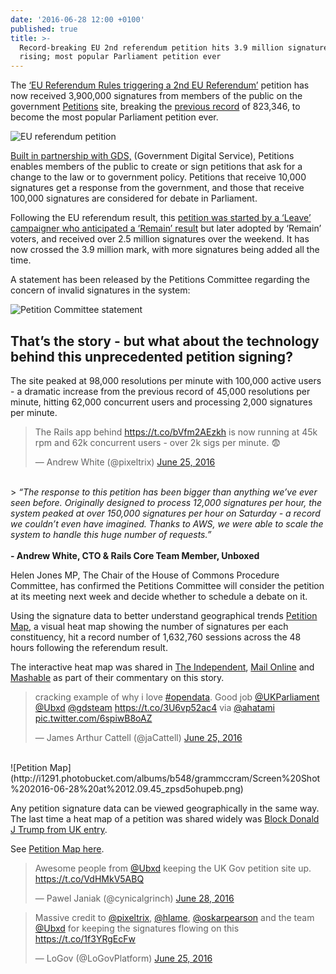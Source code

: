 ```yaml
---
date: '2016-06-28 12:00 +0100'
published: true
title: >-
  Record-breaking EU 2nd referendum petition hits 3.9 million signatures and
  rising; most popular Parliament petition ever
---
```

The [‘EU Referendum Rules triggering a 2nd EU Referendum’](https://petition.parliament.uk/petitions/131215) petition has now received 3,900,000 signatures from members of the public on the government [Petitions](https://petition.parliament.uk/) site, breaking the [previous record](https://petition.parliament.uk/petitions/108072) of 823,346, to become the most popular Parliament petition ever.<br/>

![EU referendum petition](http://i1291.photobucket.com/albums/b548/grammccram/Screen%20Shot%202016-06-28%20at%2012.01.37_zpsig2xoc36.png)
<br/>

[Built in partnership with GDS,](https://unboxed.co/project-stories/petitions/) (Government Digital Service), Petitions enables members of the public to create or sign petitions that ask for a change to the law or to government policy. Petitions that receive 10,000 signatures get a response from the government, and those that receive 100,000 signatures are considered for debate in Parliament.<br/>

Following the EU referendum result, this [petition was started by a ‘Leave’ campaigner who anticipated a ‘Remain’ result](http://www.telegraph.co.uk/news/2016/06/27/petition-calling-for-second-eu-referendum-was-created-by-a-leave/) but later adopted by ‘Remain’ voters, and received over 2.5 million signatures over the weekend. It has now crossed the 3.9 million mark, with more signatures being added all the time. 

A statement has been released by the Petitions Committee regarding the concern of invalid signatures in the system:<br/>

![Petition Committee statement](http://i1291.photobucket.com/albums/b548/grammccram/petition%20statement_zpsi9qpmcxo.jpg)
<br/>

## That’s the story - but what about the technology behind this unprecedented petition signing? 
The site peaked at 98,000 resolutions per minute with 100,000 active users - a dramatic increase from the previous record of 45,000 resolutions per minute, hitting 62,000 concurrent users and processing 2,000 signatures per minute.<br/>

<blockquote class="twitter-tweet tw-align-center"><p lang="en" dir="ltr">The Rails app behind <a href="https://t.co/bVfm2AEzkh">https://t.co/bVfm2AEzkh</a> is now running at 45k rpm and 62k concurrent users - over 2k sigs per minute. 😨</p>&mdash; Andrew White (@pixeltrix) <a href="https://twitter.com/pixeltrix/status/746638607897759744">June 25, 2016</a></blockquote>
<script async src="//platform.twitter.com/widgets.js" charset="utf-8"></script>

<br/>
>
<i>“The response to this petition has been bigger than anything we’ve ever seen before. Originally designed to process 12,000 signatures per hour, the system peaked at over 150,000 signatures per hour on Saturday - a record we couldn’t even have imagined. Thanks to AWS, we were able to scale the system to handle this huge number of requests.”</i><br/>
<br/>
<b>- Andrew White, CTO & Rails Core Team Member, Unboxed</b><br/>

Helen Jones MP, The Chair of the House of Commons Procedure Committee, has confirmed the Petitions Committee will consider the petition at its meeting next week and decide whether to schedule a debate on it.<br/>

Using the signature data to better understand geographical trends
[Petition Map](http://petitionmap.unboxedconsulting.com), a visual heat map showing the number of signatures per each constituency, hit a record number of 1,632,760 sessions across the 48 hours following the referendum result.<br/>

The interactive heat map was shared in [The Independent](http://www.independent.co.uk/news/uk/politics/brexit-petition-eu-referendum-rules-change-force-second-vote-poll-turnout-government-london-a7102421.html), [Mail Online](http://www.dailymail.co.uk/news/article-3659769/Anti-Brexit-protests-break-London-streets-petition-SECOND-EU-referendum-hits-1-5million-names-day.html) and [Mashable](http://mashable.com/2016/06/25/brexit-petition-2nd-eu-referendum/#Jdp5HPcAmGqc) as part of their commentary on this story.<br/>

<blockquote class="twitter-tweet tw-align-center"><p lang="en" dir="ltr">cracking example of why i love <a href="https://twitter.com/hashtag/opendata?src=hash">#opendata</a>. Good job <a href="https://twitter.com/UKParliament">@UKParliament</a> <a href="https://twitter.com/Ubxd">@Ubxd</a> <a href="https://twitter.com/gdsteam">@gdsteam</a> <a href="https://t.co/3U6vp52ac4">https://t.co/3U6vp52ac4</a> via <a href="https://twitter.com/ahatami">@ahatami</a> <a href="https://t.co/6spiwB8oAZ">pic.twitter.com/6spiwB8oAZ</a></p>&mdash; James Arthur Cattell (@jaCattell) <a href="https://twitter.com/jaCattell/status/746647808124542976">June 25, 2016</a></blockquote>
<script async src="//platform.twitter.com/widgets.js" charset="utf-8"></script>

<br/>
![Petition Map](http://i1291.photobucket.com/albums/b548/grammccram/Screen%20Shot%202016-06-28%20at%2012.09.45_zpsd5ohupeb.png)

Any petition signature data can be viewed geographically in the same way. The last time a heat map of a petition was shared widely was [Block Donald J Trump from UK entry](https://petition.parliament.uk/petitions/114003).<br/>

See [Petition Map here](http://petitionmap.unboxedconsulting.com).<br/>

<blockquote class="twitter-tweet tw-align-center"><p lang="en" dir="ltr">Awesome people from <a href="https://twitter.com/Ubxd">@Ubxd</a> keeping the UK Gov petition site up. <a href="https://t.co/VdHMkV5ABQ">https://t.co/VdHMkV5ABQ</a></p>&mdash; Pawel Janiak (@cynicalgrinch) <a href="https://twitter.com/cynicalgrinch/status/747762784025313280">June 28, 2016</a></blockquote>
<script async src="//platform.twitter.com/widgets.js" charset="utf-8"></script>

<blockquote class="twitter-tweet tw-align-center"><p lang="en" dir="ltr">Massive credit to <a href="https://twitter.com/pixeltrix">@pixeltrix</a>, <a href="https://twitter.com/hlame">@hlame</a>, <a href="https://twitter.com/oskarpearson">@oskarpearson</a> and the team <a href="https://twitter.com/Ubxd">@Ubxd</a> for keeping the signatures flowing on this <a href="https://t.co/1f3YRgEcFw">https://t.co/1f3YRgEcFw</a></p>&mdash; LoGov (@LoGovPlatform) <a href="https://twitter.com/LoGovPlatform/status/746794549524185088">June 25, 2016</a></blockquote>
<script async src="//platform.twitter.com/widgets.js" charset="utf-8"></script>



